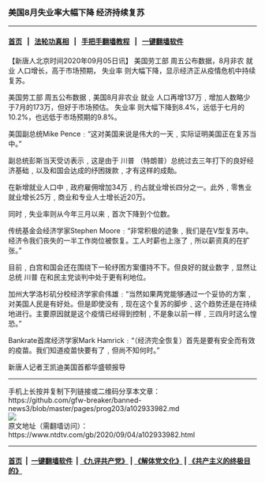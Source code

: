 ### 美国8月失业率大幅下降  经济持续复苏
------------------------

#### [首页](https://github.com/gfw-breaker/banned-news3/blob/master/README.md) &nbsp;&nbsp;|&nbsp;&nbsp; [法轮功真相](https://github.com/begood0513/basic/blob/master/README.md)  &nbsp;&nbsp;|&nbsp;&nbsp; [手把手翻墙教程](https://github.com/gfw-breaker/guides/wiki)  &nbsp;&nbsp;|&nbsp;&nbsp; [一键翻墙软件](https://github.com/gfw-breaker/nogfw/blob/master/README.md)  



<div><div class="post_content" itemprop="articleBody">
 <p>
  【新唐人北京时间2020年09月05日讯】
  <ok href="https://www.ntdtv.com/gb/美国劳工部.htm">
   美国劳工部
  </ok>
  周五公布数据，8月非农
  <ok href="https://www.ntdtv.com/gb/就业.htm">
   就业
  </ok>
  人口增长，高于市场预期，
  <ok href="https://www.ntdtv.com/gb/失业率.htm">
   失业率
  </ok>
  则大幅下降，显示经济正从疫情危机中持续复苏。
 </p>
 <p>
  <ok href="https://www.ntdtv.com/gb/美国劳工部.htm">
   美国劳工部
  </ok>
  周五公布数据﹐美国8月非农业
  <ok href="https://www.ntdtv.com/gb/就业.htm">
   就业
  </ok>
  人口再增137万﹐增加人数略少于7月的173万，但好于市场预估。
  <ok href="https://www.ntdtv.com/gb/失业率.htm">
   失业率
  </ok>
  则大幅下降到8.4%，远低于七月的10.2%，也远低于市场预期的9.8%。
 </p>
 <p>
  美国副总统Mike Pence﹕“这对美国来说是伟大的一天﹐实际证明美国正在复苏当中。”
 </p>
 <p>
  副总统彭斯当天受访表示﹐这是由于
  <ok href="https://www.ntdtv.com/gb/川普.htm">
   川普
  </ok>
  （特朗普）总统过去三年打下的良好经济基础﹐以及和国会达成的纾困拨款﹐才有这样的成勣。
 </p>
 <p>
  在新增就业人口中﹐政府雇佣增加34万﹐约占就业增长四分之一。此外﹐零售业就业增长25万﹐商业和专业人士增长近20万。
 </p>
 <p>
  同时﹐失业率则从今年三月以来﹐首次下降到个位数。
 </p>
 <p>
  传统基金会经济学家Stephen Moore﹕“非常积极的迹象﹐我们是在V型复苏中。经济令我们丧失的一半工作岗位被恢复。工人时薪也上涨了﹐所以薪资真的在扩张。”
 </p>
 <p>
  目前﹐白宫和国会还在围绕下一轮纾困方案僵持不下。但良好的就业数字﹐显然让总统
  <ok href="https://www.ntdtv.com/gb/川普.htm">
   川普
  </ok>
  在和民主党谈判中处于更有利地位。
 </p>
 <p>
  加州大学洛杉矶分校经济学家俞伟雄﹕“当然如果两党能够通过一个妥协的方案﹐对美国人民是有好处。但是即使没有﹐现在这个复苏的脚步﹑这个趋势还是在持续地进行。主要原因就是这个疫情已经得到控制﹐不是象以前一样﹐三四月时这么惶恐。”
 </p>
 <p>
  Bankrate首席经济学家Mark Hamrick﹕“（经济完全恢复）首先是要有安全而有效的疫苗。我们知道疫苗快要有了﹐但尚不知何时。”
 </p>
 <p>
  新唐人记者王凯迪美国首都华盛顿报导
 </p>
 <div class="single_ad">
 </div>
</div>
</div>
<hr/>
手机上长按并复制下列链接或二维码分享本文章：<br/>
https://github.com/gfw-breaker/banned-news3/blob/master/pages/prog203/a102933982.md <br/>
<a href='https://github.com/gfw-breaker/banned-news3/blob/master/pages/prog203/a102933982.md'><img src='https://github.com/gfw-breaker/banned-news3/blob/master/pages/prog203/a102933982.md.png'/></a> <br/>
原文地址（需翻墙访问）：https://www.ntdtv.com/gb/2020/09/04/a102933982.html


------------------------
#### [首页](https://github.com/gfw-breaker/banned-news3/blob/master/README.md) &nbsp;|&nbsp; [一键翻墙软件](https://github.com/gfw-breaker/nogfw/blob/master/README.md) &nbsp;| [《九评共产党》](https://github.com/gfw-breaker/9ping.md/blob/master/README.md#九评之一评共产党是什么) | [《解体党文化》](https://github.com/gfw-breaker/jtdwh.md/blob/master/README.md) | [《共产主义的终极目的》](https://github.com/gfw-breaker/gczydzjmd.md/blob/master/README.md)


<img src='http://gfw-breaker.win/banned-news3/pages/prog203/a102933982.md' width='0px' height='0px'/>